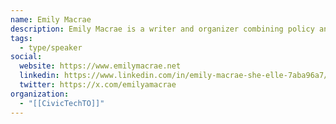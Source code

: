 ```yaml
---
name: Emily Macrae
description: Emily Macrae is a writer and organizer combining policy analysis with lived experience to build accessible digital and urban environments. Over the course of three years with Civic Tech Toronto, she has hacked on the BikeSpace project, asked for help learning Python and filled many roles as a co-organizer.
tags:
  - type/speaker
social:
  website: https://www.emilymacrae.net
  linkedin: https://www.linkedin.com/in/emily-macrae-she-elle-7aba96a7/
  twitter: https://x.com/emilyamacrae
organization:
  - "[[CivicTechTO]]"
---
```

